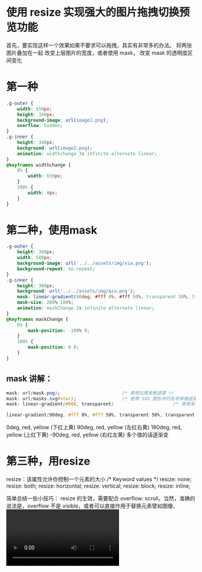 # 使用 resize 实现强大的图片拖拽切换预览功能
首先，要实现这样一个效果如果不要求可以拖拽，其实有非常多的办法。
将两张图片叠加在一起
改变上层图片的宽度，或者使用 mask， 改变 mask 的透明度区间变化

# 第一种

```css
.g-outer {
    width: 650px;
    height: 340px;
    background-image: url(image1.png);
    overflow: hidden;
}
.g-inner {
    height: 340px;
    background: url(image2.png);
    animation: widthchange 3s infinite alternate linear;
}
@keyframes widthchange {
    0% {
        width: 650px;
    }
    100% {
        width: 0px;
    }
}
```

# 第二种，使用mask
```css
.g-outer {
    height: 300px;
    width: 500px;
    background-image: url('../../assets/img/xia.png');
    background-repeat: no-repeat;
}
.g-inner {
    height: 300px;
    background: url('../../assets/img/qiu.png');
    mask: linear-gradient(90deg, #fff 0%, #fff 50%, transparent 50%, transparent 100%);
    mask-size: 200% 100%;
    animation: maskChange 2s infinite alternate linear;
}
@keyframes maskChange {
    0% {
        mask-position: -100% 0;
    }
    100% {
        mask-position: 0 0;
    }
}
```

## mask 讲解：
```css
mask: url(mask.png);                       /* 使用位图来做遮罩 */
mask: url(masks.svg#star);                 /* 使用 SVG 图形中的形状来做遮罩 */
mask: linear-gradient(#000, transparent)                      /* 使用渐变来做遮罩 */

linear-gradient(90deg, #fff 0%, #fff 50%, transparent 50%, transparent 100%);

```

0deg, red, yellow (下红上黄)
90deg, red, yellow (左红右黄)
180deg, red, yellow (上红下黄)
-90deg, red, yellow (右红左黄)
多个值的话逐渐变


# 第三种，用resize
resize：该属性允许你控制一个元素的大小
/* Keyword values */
  resize: none;
  resize: both;
  resize: horizontal;
  resize: vertical;
  resize: block;
  resize: inline;

简单总结一些小技巧：
resize 的生效，需要配合 overflow: scroll。当然，准确的说法是，overflow 不是 visible，或者可以直接作用于替换元素譬如图像、<video> 及 <iframe>、<textarea> 等
我们可以通过 resize 的 horizontal、vertical、both 来设置横向拖动、纵向拖动、横向纵向皆可拖动
可以配合容器的 max-width、min-width、max-height、min-height 限制可拖拽改变的一个范围
